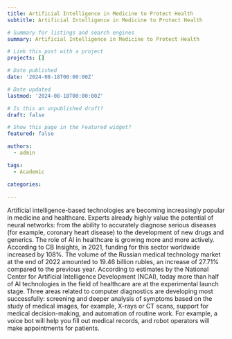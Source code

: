 ```yaml
---
title: Artificial Intelligence in Medicine to Protect Health
subtitle: Artificial Intelligence in Medicine to Protect Health

# Summary for listings and search engines
summary: Artificial Intelligence in Medicine to Protect Health

# Link this post with a project
projects: []

# Date published
date: '2024-08-18T00:00:00Z'

# Date updated
lastmod: '2024-08-18T00:00:00Z'

# Is this an unpublished draft?
draft: false

# Show this page in the Featured widget?
featured: false

authors:
  - admin

tags:
  - Academic

categories:
  
---
```


Artificial intelligence-based technologies are becoming increasingly popular in medicine and healthcare. Experts already highly value the potential of neural networks: from the ability to accurately diagnose serious diseases (for example, coronary heart disease) to the development of new drugs and generics.
The role of AI in healthcare is growing more and more actively. According to CB Insights, in 2021, funding for this sector worldwide increased by 108%. The volume of the Russian medical technology market at the end of 2022 amounted to 19.46 billion rubles, an increase of 27.71% compared to the previous year. According to estimates by the National Center for Artificial Intelligence Development (NCAI), today more than half of AI technologies in the field of healthcare are at the experimental launch stage.
Three areas related to computer diagnostics are developing most successfully: screening and deeper analysis of symptoms based on the study of medical images, for example, X-rays or CT scans, support for medical decision-making, and automation of routine work. For example, a voice bot will help you fill out medical records, and robot operators will make appointments for patients.

